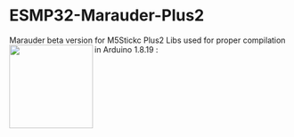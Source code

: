 # ESMP32-Marauder-Plus2
Marauder beta version for M5Stickc Plus2
Libs used for proper compilation in Arduino 1.8.19 :
<img align="left" width="150" height="150" src="https://github.com/kazz2020/ESMP32-Marauder-Plus2/assets/44699964/71be08bc-b81b-42f7-a8ca-4e092748cf65">
